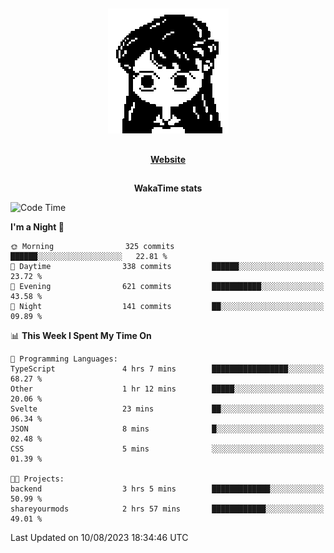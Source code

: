 ##

<p align="center">
  <img src="./person.gif" />
</p>

##

<div align="center">
  <p>
    <strong>
    <a href='https://domm.me'>Website</a>
    </strong>
  </p>
</div>

##

<div align="center">
  <p>
    <strong>
    WakaTime stats
    </strong>
  </p>
</div>

<!--START_SECTION:waka-->
![Code Time](http://img.shields.io/badge/Code%20Time-108%20hrs%2028%20mins-blue)

**I'm a Night 🦉** 

```text
🌞 Morning                325 commits         ██████░░░░░░░░░░░░░░░░░░░   22.81 % 
🌆 Daytime                338 commits         ██████░░░░░░░░░░░░░░░░░░░   23.72 % 
🌃 Evening                621 commits         ███████████░░░░░░░░░░░░░░   43.58 % 
🌙 Night                  141 commits         ██░░░░░░░░░░░░░░░░░░░░░░░   09.89 % 
```


📊 **This Week I Spent My Time On** 

```text
💬 Programming Languages: 
TypeScript               4 hrs 7 mins        █████████████████░░░░░░░░   68.27 % 
Other                    1 hr 12 mins        █████░░░░░░░░░░░░░░░░░░░░   20.06 % 
Svelte                   23 mins             ██░░░░░░░░░░░░░░░░░░░░░░░   06.34 % 
JSON                     8 mins              █░░░░░░░░░░░░░░░░░░░░░░░░   02.48 % 
CSS                      5 mins              ░░░░░░░░░░░░░░░░░░░░░░░░░   01.39 % 

🐱‍💻 Projects: 
backend                  3 hrs 5 mins        █████████████░░░░░░░░░░░░   50.99 % 
shareyourmods            2 hrs 57 mins       ████████████░░░░░░░░░░░░░   49.01 % 
```


 Last Updated on 10/08/2023 18:34:46 UTC
<!--END_SECTION:waka-->


